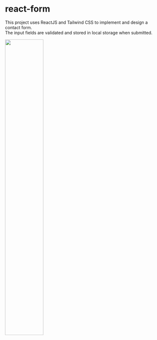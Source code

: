 # react-form
This project uses ReactJS and Tailwind CSS to implement and design a contact form. \
The input fields are validated and stored in local storage when submitted.

<div>
  <img src="https://user-images.githubusercontent.com/49598742/148598121-9b8d335f-35e8-40b7-9082-69c55ffd344f.png" width="50%">
</div>
